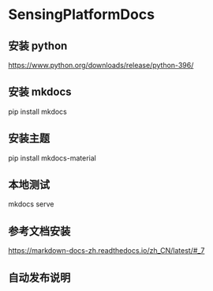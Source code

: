 # SensingPlatformDocs

## 安装 python
https://www.python.org/downloads/release/python-396/

## 安装 mkdocs
pip install mkdocs

## 安装主题
pip install mkdocs-material

## 本地测试
mkdocs serve

## 参考文档安装
https://markdown-docs-zh.readthedocs.io/zh_CN/latest/#_7


## 自动发布说明



